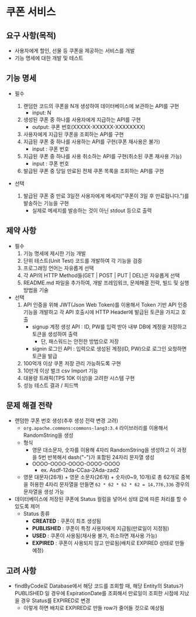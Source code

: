 # 쿠폰 서비스

## 요구 사항(목적)

- 사용자에게 할인, 선물 등 쿠폰을 제공하는 서비스를 개발
- 기능 명세에 대한 개발 및 테스트

## 기능 명세

- 필수
    1. 랜덤한 코드의 쿠폰을 N개 생성하여 데이터베이스에 보관하는 API를 구현
        - input: N
    2. 생성된 쿠폰 중 하나를 사용자에게 지급하는 API를 구현
        - output: 쿠폰 번호(XXXXX-XXXXXX-XXXXXXXX)
    3. 사용자에게 지급된 쿠폰을 조회하는 API를 구현
    4. 지급된 쿠폰 중 하나를 사용하는 API를 구현(쿠폰 재사용은 불가)
        - input : 쿠폰 번호
    5. 지급된 쿠폰 중 하나를 사용 취소하는 API를 구현(취소된 쿠폰 재사용 가능)
        - input : 쿠폰 번호
    6. 발급된 쿠폰 중 당일 만료된 전체 쿠폰 목록을 조회하는 API를 구현

- 선택
    1. 발급된 쿠폰 중 만료 3일전 사용자에게 메세지("쿠폰이 3일 후 만료됩니다.")를 발송하는 기능을 구현
        - 실제로 메세지를 발송하는 것이 아닌 stdout 등으로 출력

## 제약 사항

- 필수
    1.  기능 명세에 제시한 기능 개발
    2. 단위 테스트(Unit Test) 코드를 개발하여 각 기능을 검증
    3. 프로그래밍 언어는 자유롭게 선택
    4. 각 API의 HTTP Method들(GET | POST | PUT | DEL)은 자유롭게 선택
    5. README.md 파일을 추가하여, 개발 프레임워크, 문제해결 전략, 빌드 및 실행 방법을 기술
- 선택
    1. API 인증을 위해 JWT(Json Web Token)를 이용해서 Token 기반 API 인증 기능을 개발하고 각 API 호출시에 HTTP Header에 발급된 토큰을 가지고 호출
        - signup 계정 생성 API : ID, PW를 입력 받아 내부 DB에 계정을 저장하고 토큰을 생성하여 출력
            - 단, 패스워드는 안전한 방법으로 저장
        - signin 로그인 API : 입력으로 생성된 계정(ID, PW)으로 로그인 요청하면 토큰을 발급
    2. 100억개 이상 쿠폰 저장 관리 가능하도록 구현
    3. 10만개 이상 벌크 csv Import 기능
    4. 대용량 트래픽(TPS 10K 이상)을 고려한 시스템 구현
    5. 성능 테스트 결과 / 피드백

## 문제 해결 전략

- 랜덤한 쿠폰 번호 생성(추후 생성 전략 변경 고려)
    - `org.apache.commons:commons-lang3:3.4` 라이브러리를 이용해서 RandomString을 생성
    - 형식
        - 영문 대소문자, 숫자를 이용해 4자리 RandomString을 생성하고 이 과정을 5번 반복해서 dash("-")가 포함된 24자리 문자열 생성
        - OOOO-OOOO-OOOO-OOOO-OOOO
            - ex. Asdf-12da-CCaa-2Ada-zad2
    - 영문 대문자(26개) + 영문 소문자(26개) + 숫자(0~9, 10개)로 총 62개로 중복을 허용한 4자리 문자열을 만들면 `62 * 62 * 62 * 62 = 14,776,336` 경우의 문자열을 생성 가능
- 데이터베이스에 저장된 쿠폰에 Status 컬럼을 넣어서 상태 값에 따른 처리를 할 수 있도록 제어
    - Status 종류
        - **CREATED** : 쿠폰이 최초 생성됨
        - **PUBLISHED** : 쿠폰이 특정 사용자에게 지급됨(만료일이 지정됨)
        - **USED** : 쿠폰이 사용됨(재사용 불가, 취소하면 재사용 가능)
        - **EXPIRED** : 쿠폰이 사용되지 않고 만료됨(배치로 EXPIRED 상태로 만들 예정)
        
## 고려 사항

- findByCode로 Database에서 해당 코드를 조회할 때, 해당 Entity의 Status가 PUBLISHED 일 경우에 ExpirationDate를 조회해서 만료일이 조회한 시점에 지났을 경우 Status를 EXPIRED로 변경
    - 이렇게 하면 배치로 EXPIRED로 만들 row가 줄어들 것으로 예상됨